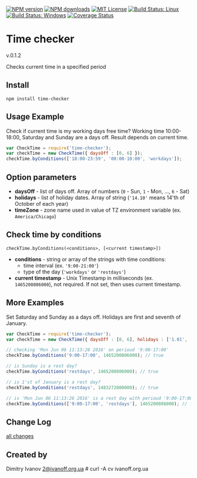 
[![NPM version][npm-version-image]][npm-url]
[![NPM downloads][npm-downloads-image]][npm-url]
[![MIT License][license-image]][license-url]
[![Build Status: Linux][travis-image]][travis-url]
[![Build Status: Windows][appveyor-image]][appveyor-url]
[![Coverage Status][coveralls-image]][coveralls-url]


# Time checker

  v.0.1.2

  Checks current time in a specified period


## Install

`npm install time-checker`


## Usage Example

  Check if current time is my working days free time? Working time 10:00-18:00, Saturday and Sunday are a days off. Result depends on current time.

```javascript
var CheckTime = require('time-checker');
var checkTime = new CheckTime({ daysOff : [0, 6] });
checkTime.byConditions(['18:00-23:59', '00:00-10:00', 'workdays']);
```


## Option parameters
  - **daysOff** - list of days off. Array of numbers (`0` - Sun, `1` - Mon, ..., `6` - Sat)
  - **holidays** - list of holiday dates. Array of string (`'14.10'` means 14'th of October of each year)
  - **timeZone** - zone name used in value of TZ environment variable (ex. `America/Chicago`)


## Check time by conditions
  `checkTime.byConditions(<conditions>, [<current timestamp>])`

  - **conditions** - string or array of the strings with time conditions:
    - time interval (ex. `'9:00-21:00'`)
    - type of the day (`'workdays'` or `'restdays'`)
  - **current timestamp** - Unix Timestamp in milliseconds (ex. `1465200806000`), not required. If not set, then uses current timestamp.


## More Examples

  Set Saturday and Sunday as a days off. Holidays are first and seventh of January.

```javascript
var CheckTime = require('time-checker');
var checkTime = new CheckTime({ daysOff : [0, 6], holidays : ['1.01', '7.01'], timeZone: 'Etc/GMT' });

// checking 'Mon Jun 06 11:13:26 2016' on perioud '9:00-17:00'
checkTime.byConditions('9:00-17:00', 1465200806000); // true

// is Sunday is a rest day?
checkTime.byConditions('restdays', 1465200806000); // true

// is 1'st of January is a rest day?
checkTime.byConditions('restdays', 1483272000000); // true

// is 'Mon Jun 06 11:13:26 2016' is a rest day with perioud '9:00-17:00'?
checkTime.byConditions(['9:00-17:00', 'restdays'], 1465200806000); // false
```


## Change Log

  [all changes](CHANGELOG.md)


## Created by

  Dimitry Ivanov <2@ivanoff.org.ua> # curl -A cv ivanoff.org.ua

[license-image]: http://img.shields.io/badge/license-MIT-blue.svg?style=flat
[license-url]: LICENSE

[npm-url]: https://npmjs.org/package/time-checker
[npm-version-image]: http://img.shields.io/npm/v/time-checker.svg?style=flat
[npm-downloads-image]: http://img.shields.io/npm/dm/time-checker.svg?style=flat

[travis-url]: https://travis-ci.org/ivanoff/time-checker
[travis-image]: https://travis-ci.org/ivanoff/time-checker.svg?branch=master

[appveyor-url]: https://ci.appveyor.com/project/ivanoff/time-checker/branch/master
[appveyor-image]: https://ci.appveyor.com/api/projects/status/lp3nhnam1eyyqh33/branch/master?svg=true

[coveralls-url]: https://coveralls.io/github/ivanoff/time-checker?branch=master
[coveralls-image]: https://coveralls.io/repos/github/ivanoff/time-checker/badge.svg?branch=master
